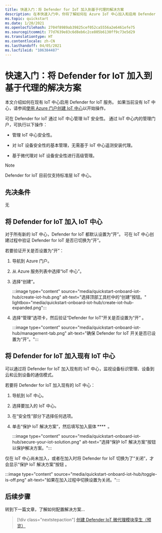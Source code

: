 ```yaml
---
title: 快速入门：将 Defender for IoT 加入到基于代理的解决方案
description: 在本快速入门中，你将了解如何在 Azure IoT 中心加入和启用 Defender for IoT 安全服务。
ms.topic: quickstart
ms.date: 1/20/2021
ms.openlocfilehash: 2704f8989ab39825cef052ca5556a2e6461efe75
ms.sourcegitcommit: 77d7639e83c6d8eb6c2ce805b6130ff9c73e5d29
ms.translationtype: HT
ms.contentlocale: zh-CN
ms.lasthandoff: 04/05/2021
ms.locfileid: "106384487"
---
```

# <a name="quickstart-onboard-defender-for-iot-to-an-agent-based-solution"></a>快速入门：将 Defender for IoT 加入到基于代理的解决方案

本文介绍如何在现有 IoT 中心启用 Defender for IoT 服务。 如果当前没有 IoT 中心，请参阅[使用 Azure 门户创建 IoT 中心](../iot-hub/iot-hub-create-through-portal.md)以开始操作。

可在 Defender for IoT 通过 IoT 中心管理 IoT 安全性。 通过 IoT 中心内的管理门户，可执行以下操作： 

- 管理 IoT 中心安全性。

- 对 IoT 设备安全性的基本管理，无需基于 IoT 中心遥测安装代理。 

- 基于微代理对 IoT 设备安全性进行高级管理。

> [!NOTE]
> Defender for IoT 目前仅支持标准层 IoT 中心。

## <a name="prerequisites"></a>先决条件

无

## <a name="onboard-defender-for-iot-to-an-iot-hub"></a>将 Defender for IoT 加入 IoT 中心

对于所有新的 IoT 中心，Defender for IoT 都默认设置为“开”。 可在 IoT 中心创建过程中验证 Defender for IoT 是否已切换为“开”。

若要验证开关是否设置为“开”：

1. 导航到 Azure 门户。

1. 从 Azure 服务列表中选择“IoT 中心”。

1. 选择“创建”。

    :::image type="content" source="media/quickstart-onboard-iot-hub/create-iot-hub.png" alt-text="选择顶部工具栏中的“创建”按钮。" lightbox="media/quickstart-onboard-iot-hub/create-iot-hub-expanded.png":::

1. 选择“管理”选项卡，然后验证“Defender for IoT”开关是否设置为“开”  。

    :::image type="content" source="media/quickstart-onboard-iot-hub/management-tab.png" alt-text="确保 Defender for IoT 开关是否已设置为“开”。":::

## <a name="onboard-defender-for-iot-to-an-existing-iot-hub"></a>将 Defender for IoT 加入现有 IoT 中心

可以通过将 Defender for IoT 加入现有的 IoT 中心，监视设备标识管理、设备到云和云到设备的通信模式。

若要将 Defender for IoT 加入现有的 IoT 中心：

1. 导航到 IoT 中心。 

1. 选择要加入的 IoT 中心。

1. 在“安全性”部分下选择任何选项。

1. 单击“保护 IoT 解决方案”，然后填写加入窗体 ****  。 

    :::image type="content" source="media/quickstart-onboard-iot-hub/secure-your-iot-solution.png" alt-text="选择“保护 IoT 解决方案”按钮以保护解决方案。":::

仅在 IoT 中心尚未加入，或者在加入时将 Defender for IoT 切换为了“关闭”，才会显示“保护 IoT 解决方案”按钮 。

:::image type="content" source="media/quickstart-onboard-iot-hub/toggle-is-off.png" alt-text="如果在加入过程中切换设置为关闭。":::

## <a name="next-steps"></a>后续步骤

转到下一篇文章，了解如何配置解决方案...

> [!div class="nextstepaction"]
> [创建 Defender IoT 微代理模块孪生（预览）](quickstart-create-micro-agent-module-twin.md)
